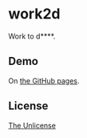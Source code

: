 # work2d

Work to d\*\*\*\*.

## Demo

On [the GitHub pages](https://raviqqe.github.io/work2d).

## License

[The Unlicense](https://unlicense.org)
